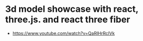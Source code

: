 # 3d model showcase with react, three.js. and react three fiber

* <https://www.youtube.com/watch?v=QaRIHrRclVk>